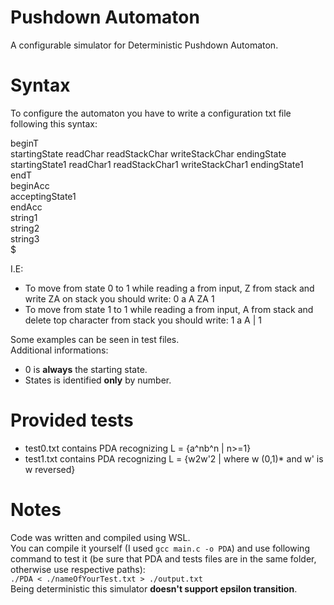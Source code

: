 # Pushdown Automaton
A configurable simulator for Deterministic Pushdown Automaton.

# Syntax
To configure the automaton you have to write a configuration txt file following this syntax:

beginT<br>
startingState readChar readStackChar writeStackChar endingState<br>
startingState1 readChar1 readStackChar1 writeStackChar1 endingState1<br>
endT<br>
beginAcc<br>
acceptingState1<br>
endAcc<br>
string1<br>
string2<br>
string3<br>
$<br>

I.E: 
- To move from state 0 to 1 while reading a from input, Z from stack and write ZA on stack you should write: 0 a A ZA 1
- To move from state 1 to 1 while reading a from input, A from stack and delete top character from stack you should write: 1 a A | 1
<!-- -->
Some examples can be seen in test files.<br>
Additional informations:<br>
- 0 is **always** the starting state.<br>
- States is identified **only** by number.

# Provided tests
- test0.txt contains PDA recognizing L = {a^nb^n | n>=1}
- test1.txt contains PDA recognizing L = {w2w'2 | where w (0,1)* and w' is w reversed}

# Notes
Code was written and compiled using WSL.<br>
You can compile it yourself (I used `gcc main.c -o PDA`) and use following command to test it (be sure that PDA and tests files are in the same folder, otherwise use respective paths):<br>
`./PDA < ./nameOfYourTest.txt > ./output.txt`<br>
Being deterministic this simulator **doesn't support epsilon transition**.
